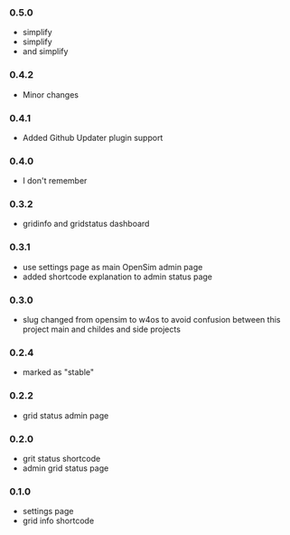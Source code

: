 ### 0.5.0
* simplify
* simplify
* and simplify

### 0.4.2
* Minor changes

### 0.4.1
* Added Github Updater plugin support

### 0.4.0
* I don't remember

### 0.3.2
* gridinfo and gridstatus dashboard

### 0.3.1
* use settings page as main OpenSim admin page
* added shortcode explanation to admin status page

### 0.3.0
* slug changed from opensim to w4os to avoid confusion between this project main and childes and side projects

### 0.2.4
* marked as "stable"

### 0.2.2
* grid status admin page

### 0.2.0
* grit status shortcode
* admin grid status page

### 0.1.0
* settings page
* grid info shortcode
